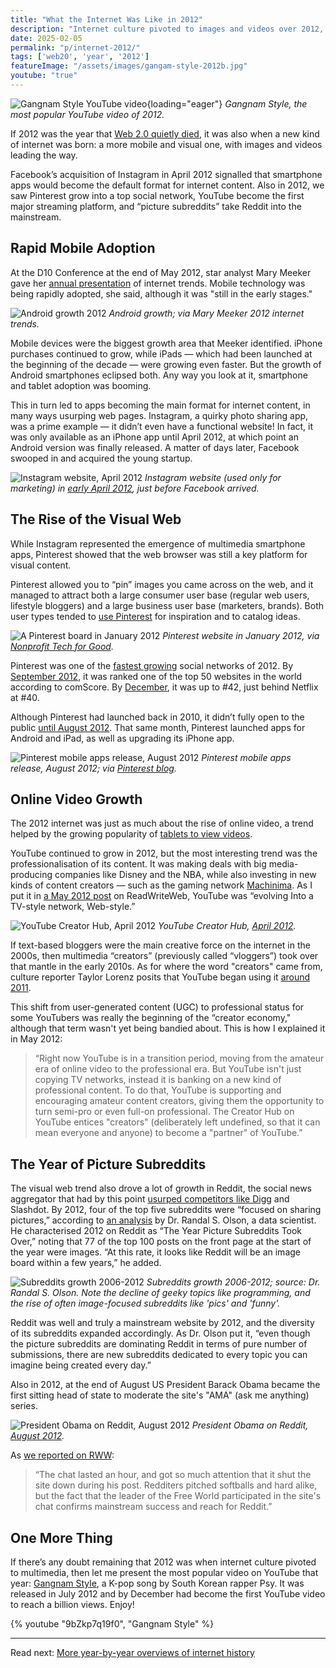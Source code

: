```yaml
---
title: "What the Internet Was Like in 2012"
description: "Internet culture pivoted to images and videos over 2012, with the growing popularity of image sharing apps like Instagram and Pinterest, video creators on YouTube, and pictures on Reddit."
date: 2025-02-05
permalink: "p/internet-2012/"
tags: ['web20', 'year', '2012']
featureImage: "/assets/images/gangam-style-2012b.jpg"
youtube: "true"
---
```


![Gangnam Style YouTube video](/assets/images/gangam-style-2012b.jpg){loading="eager"}
*Gangnam Style, the most popular YouTube video of 2012.*

If 2012 was the year that [Web 2.0 quietly died](/p/067-end-of-web20/), it was also when a new kind of internet was born: a more mobile and visual one, with images and videos leading the way.

Facebook’s acquisition of Instagram in April 2012 signalled that smartphone apps would become the default format for internet content. Also in 2012, we saw Pinterest grow into a top social network, YouTube become the first major streaming platform, and “picture subreddits” take Reddit into the mainstream. 

## Rapid Mobile Adoption

At the D10 Conference at the end of May 2012, star analyst Mary Meeker gave her [annual presentation](https://www.scribd.com/doc/95259089/KPCB-Internet-Trends-2012) of internet trends. Mobile technology was being rapidly adopted, she said, although it was "still in the early stages." 

![Android growth 2012](/assets/images/android-growth-2011.jpg)
*Android growth; via Mary Meeker 2012 internet trends.*

Mobile devices were the biggest growth area that Meeker identified. iPhone purchases continued to grow, while iPads — which had been launched at the beginning of the decade — were growing even faster. But the growth of Android smartphones eclipsed both. Any way you look at it, smartphone and tablet adoption was booming.

This in turn led to apps becoming the main format for internet content, in many ways usurping web pages. Instagram, a quirky photo sharing app, was a prime example — it didn’t even have a functional website! In fact, it was only available as an iPhone app until April 2012, at which point an Android version was finally released. A matter of days later, Facebook swooped in and acquired the young startup.

![Instagram website, April 2012](/assets/images/instagram-website-april-2012.jpg)
*Instagram website (used only for marketing) in [early April 2012](https://web.archive.org/web/20120701093055/http://instagram.com/), just before Facebook arrived.*

## The Rise of the Visual Web

While Instagram represented the emergence of multimedia smartphone apps, Pinterest showed that the web browser was still a key platform for visual content. 

Pinterest allowed you to “pin” images you came across on the web, and it managed to attract both a large consumer user base (regular web users, lifestyle bloggers) and a large business user base (marketers, brands). Both user types tended to [use Pinterest](https://web.archive.org/web/20120622012016/http://www.readwriteweb.com/archives/why-pinterest-has-not-reimagined-scrapbooking.php) for inspiration and to catalog ideas. 

![A Pinterest board in January 2012](/assets/images/pinterest-jan2012.jpg)
*Pinterest website in January 2012, via [Nonprofit Tech for Good](https://www.nptechforgood.com/2012/01/16/how-to-get-your-nonprofit-started-on-pinterest/).*

Pinterest was one of the [fastest growing](https://web.archive.org/web/20120701232855/http://www.comscore.com/Press_Events/Press_Releases/2012/6/Latin_America_Leads_as_the_Most_Socially-Engaged_Global_Region) social networks of 2012. By [September 2012](https://www.marketingprofs.com/charts/2012/9217/top-50-websites-pinterest-makes-debut-google-holds-top-spot), it was ranked one of the top 50 websites in the world according to comScore. By [December](https://www.comscore.com/por/content/download/18905/file/Comscore%20Media%20Metrix%20Ranks%20Top%2050%20U.S.%20Web%20Properties%20for%20December%202012.pdf?inLanguage=eng-US&version=1), it was up to #42, just behind Netflix at #40.

Although Pinterest had launched back in 2010, it didn’t fully open to the public [until August 2012](https://www.huffingtonpost.co.uk/entry/pinterest-open-to-public_n_1759825). That same month, Pinterest launched apps for Android and iPad, as well as upgrading its iPhone app.

![Pinterest mobile apps release, August 2012](/assets/images/pinterest-mobile-2012.jpg)
*Pinterest mobile apps release, August 2012; via [Pinterest blog](https://web.archive.org/web/20121028114328/http://blog.pinterest.com/post/29392054155/introducing-pinterest-for-android-ipad-and-iphone).*

## Online Video Growth

The 2012 internet was just as much about the rise of online video, a trend helped by the growing popularity of [tablets to view videos](https://web.archive.org/web/20120615154310/http://www.readwriteweb.com/archives/top-trends-of-2012-video-on-tablets.php).

YouTube continued to grow in 2012, but the most interesting trend was the professionalisation of its content. It was making deals with big media-producing companies like Disney and the NBA, while also investing in new kinds of content creators — such as the gaming network [Machinima](https://web.archive.org/web/20120510202313/http://www.readwriteweb.com/archives/whats-next-in-tv-machinima-the-no1-entertainment-network-on-youtube.php). As I put it in [a May 2012 post](https://web.archive.org/web/20120609135845/http://www.readwriteweb.com/archives/youtubes-big-transition-moving-from-the-amateur-to-professional-era-of-online-video.php) on ReadWriteWeb, YouTube was “evolving Into a TV-style network, Web-style.” 

![YouTube Creator Hub, April 2012](/assets/images/youtube-creatorhub-april-2011.jpg)
*YouTube Creator Hub, [April 2012](https://web.archive.org/web/20120403201731/http://www.youtube.com/yt/creators/).*

If text-based bloggers were the main creative force on the internet in the 2000s, then multimedia “creators” (previously called “vloggers”) took over that mantle in the early 2010s. As for where the word "creators" came from, culture reporter Taylor Lorenz posits that YouTube began using it [around 2011](https://www.theatlantic.com/technology/archive/2019/05/how-creators-became-influencers/590725/).

This shift from user-generated content (UGC) to professional status for some YouTubers was really the beginning of the “creator economy," although that term wasn't yet being bandied about. This is how I explained it in May 2012:

> “Right now YouTube is in a transition period, moving from the amateur era of online video to the professional era. But YouTube isn't just copying TV networks, instead it is banking on a new kind of professional content. To do that, YouTube is supporting and encouraging amateur content creators, giving them the opportunity to turn semi-pro or even full-on professional. The Creator Hub on YouTube entices "creators" (deliberately left undefined, so that it can mean everyone and anyone) to become a "partner" of YouTube.”

## The Year of Picture Subreddits

The visual web trend also drove a lot of growth in Reddit, the social news aggregator that had by this point [usurped competitors like Digg](/p/015-digg-power-laws-of-silicon-valley/) and Slashdot. By 2012, four of the top five subreddits were “focused on sharing pictures,” according to [an analysis](https://randalolson.com/2013/03/12/retracing-the-evolution-of-reddit-through-post-data/) by Dr. Randal S. Olson, a data scientist. He characterised 2012 on Reddit as “The Year Picture Subreddits Took Over,” noting that 77 of the top 100 posts on the front page at the start of the year were images. “At this rate, it looks like Reddit will be an image board within a few years,” he added.

![Subreddits growth 2006-2012](/assets/images/SubredditGrowthOverTime-2006-2012.jpg)
*Subreddits growth 2006-2012; source: Dr. Randal S. Olson. Note the decline of geeky topics like programming, and the rise of often image-focused subreddits like 'pics' and 'funny'.*

Reddit was well and truly a mainstream website by 2012, and the diversity of its subreddits expanded accordingly. As Dr. Olson put it, “even though the picture subreddits are dominating Reddit in terms of pure number of submissions, there are new subreddits dedicated to every topic you can imagine being created every day.”

Also in 2012, at the end of August US President Barack Obama became the first sitting head of state to moderate the site's "AMA" (ask me anything) series. 

![President Obama on Reddit, August 2012](/assets/images/reddit-obama-aug2012.jpg)
*President Obama on Reddit, [August 2012](https://web.archive.org/web/20120829212155/http://www.reddit.com/r/IAmA/comments/z1c9z/i_am_barack_obama_president_of_the_united_states/).*

As [we reported on RWW](https://web.archive.org/web/20120912020425/http://www.readwriteweb.com/archives/i-am-a-president-obamamania-shuts-down-reddit.php):

> “The chat lasted an hour, and got so much attention that it shut the site down during his post. Redditers pitched softballs and hard alike, but the fact that the leader of the Free World participated in the site's chat confirms mainstream success and reach for Reddit.”

## One More Thing

If there’s any doubt remaining that 2012 was when internet culture pivoted to multimedia, then let me present the most popular video on YouTube that year: [Gangnam Style](https://www.youtube.com/watch?v=9bZkp7q19f0), a K-pop song by South Korean rapper Psy. It was released in July 2012 and by December had become the first YouTube video to reach a billion views. Enjoy!

{% youtube "9bZkp7q19f0", "Gangnam Style" %}

***

Read next: [More year-by-year overviews of internet history](/year/)